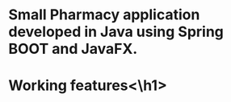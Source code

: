 # Small Pharmacy application developed in Java using Spring BOOT and JavaFX.

<h1>Working features<\h1>
